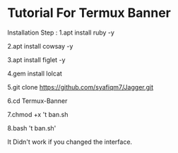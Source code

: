 Tutorial For Termux Banner
==========================
Installation Step :
1.apt install ruby -y

2.apt install cowsay -y

3.apt install figlet -y

4.gem install lolcat

5.git clone https://github.com/syafiqm7/Jagger.git

6.cd Termux-Banner

7.chmod +x 't ban.sh

8.bash 't ban.sh'

It Didn't work if you changed the interface.
